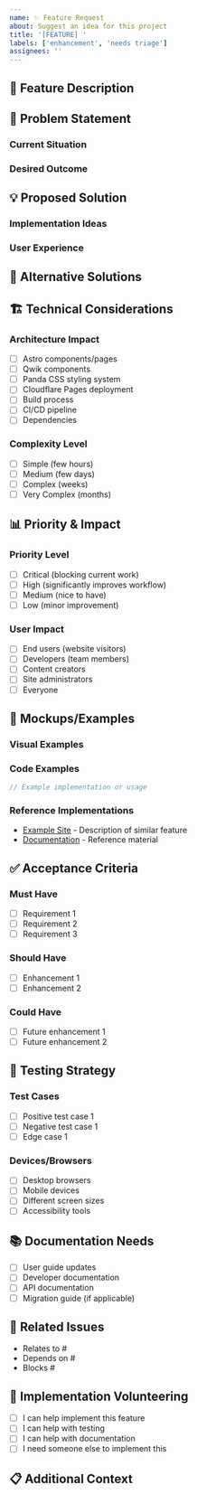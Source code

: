 ```yaml
---
name: ✨ Feature Request
about: Suggest an idea for this project
title: '[FEATURE] '
labels: ['enhancement', 'needs triage']
assignees: ''
---
```


## 📝 Feature Description
<!-- A clear and concise description of the feature you want -->

## 🎯 Problem Statement
<!-- What problem does this feature solve? -->

### Current Situation
<!-- Describe the current state/limitation -->

### Desired Outcome
<!-- What would you like to happen instead? -->

## 💡 Proposed Solution
<!-- Describe your proposed solution in detail -->

### Implementation Ideas
<!-- How do you think this could be implemented? -->

### User Experience
<!-- How would users interact with this feature? -->

## 🔄 Alternative Solutions
<!-- Describe any alternative solutions or features you've considered -->

## 🏗️ Technical Considerations

### Architecture Impact
<!-- Which parts of the system would this affect? -->

- [ ] Astro components/pages
- [ ] Qwik components
- [ ] Panda CSS styling system
- [ ] Cloudflare Pages deployment
- [ ] Build process
- [ ] CI/CD pipeline
- [ ] Dependencies

### Complexity Level
<!-- How complex do you think this feature is? -->

- [ ] Simple (few hours)
- [ ] Medium (few days)
- [ ] Complex (weeks)
- [ ] Very Complex (months)

## 📊 Priority & Impact

### Priority Level
<!-- How important is this feature? -->

- [ ] Critical (blocking current work)
- [ ] High (significantly improves workflow)
- [ ] Medium (nice to have)
- [ ] Low (minor improvement)

### User Impact
<!-- Who would benefit from this feature? -->

- [ ] End users (website visitors)
- [ ] Developers (team members)
- [ ] Content creators
- [ ] Site administrators
- [ ] Everyone

## 🎨 Mockups/Examples
<!-- If applicable, add mockups, wireframes, or examples -->

### Visual Examples
<!-- Screenshots, designs, or sketches -->

### Code Examples
<!-- If you have code examples or pseudo-code -->

```typescript
// Example implementation or usage
```

### Reference Implementations
<!-- Links to similar features in other projects -->

- [Example Site](https://example.com) - Description of similar feature
- [Documentation](https://docs.example.com) - Reference material

## ✅ Acceptance Criteria
<!-- Define what "done" looks like for this feature -->

### Must Have
<!-- Core functionality that must be implemented -->

- [ ] Requirement 1
- [ ] Requirement 2
- [ ] Requirement 3

### Should Have
<!-- Important but not critical functionality -->

- [ ] Enhancement 1
- [ ] Enhancement 2

### Could Have
<!-- Nice to have features for future iterations -->

- [ ] Future enhancement 1
- [ ] Future enhancement 2

## 🧪 Testing Strategy
<!-- How should this feature be tested? -->

### Test Cases
<!-- What scenarios need to be tested? -->

- [ ] Positive test case 1
- [ ] Negative test case 1
- [ ] Edge case 1

### Devices/Browsers
<!-- Where should this be tested? -->

- [ ] Desktop browsers
- [ ] Mobile devices
- [ ] Different screen sizes
- [ ] Accessibility tools

## 📚 Documentation Needs
<!-- What documentation would be needed? -->

- [ ] User guide updates
- [ ] Developer documentation
- [ ] API documentation
- [ ] Migration guide (if applicable)

## 🔗 Related Issues
<!-- Link any related issues or discussions -->

- Relates to #
- Depends on #
- Blocks #

## 🤝 Implementation Volunteering
<!-- Are you willing to help implement this? -->

- [ ] I can help implement this feature
- [ ] I can help with testing
- [ ] I can help with documentation
- [ ] I need someone else to implement this

## 📋 Additional Context
<!-- Add any other context, research, or information about the feature request -->
